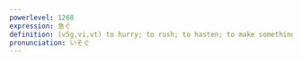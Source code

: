 ```yaml
---
powerlevel: 1268
expression: 急ぐ
definition: (v5g,vi,vt) to hurry; to rush; to hasten; to make something happen sooner; (P)
pronunciation: いそぐ
---
```

